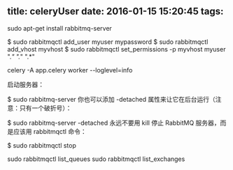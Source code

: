 title: celeryUser
date: 2016-01-15 15:20:45
tags:
---



sudo apt-get install rabbitmq-server

$ sudo rabbitmqctl add_user myuser mypassword
$ sudo rabbitmqctl add_vhost myvhost
$ sudo rabbitmqctl set_permissions -p myvhost myuser ".*" ".*" ".*"



celery -A app.celery worker --loglevel=info


启动服务器：

$ sudo rabbitmq-server
你也可以添加 -detached 属性来让它在后台运行（注意：只有一个破折号）：

$ sudo rabbitmq-server -detached
永远不要用 kill 停止 RabbitMQ 服务器，而是应该用 rabbitmqctl 命令：

$ sudo rabbitmqctl stop


sudo rabbitmqctl list_queues
sudo rabbitmqctl list_exchanges